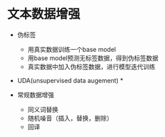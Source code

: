 # 文本数据增强

* 伪标签
  * 用真实数据训练一个base model
  * 用base model预测无标签数据，得到伪标签数据
  * 真实数据中加入伪标签数据，进行模型迭代训练
  
* UDA(unsupervised data augement)
  * 
  
* 常规数据增强
  * 同义词替换
  * 随机噪音（插入，替换，删除）
  * 回译